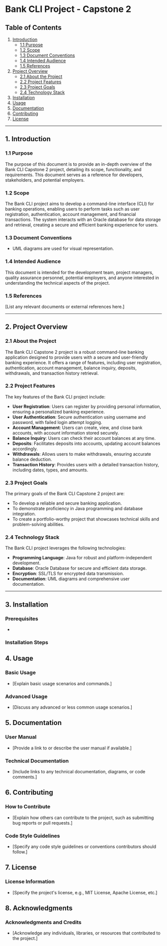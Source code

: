 # Bank CLI Project - Capstone 2

## Table of Contents
1. [Introduction](#1-introduction)
   - [1.1 Purpose](#11-purpose)
   - [1.2 Scope](#12-scope)
   - [1.3 Document Conventions](#13-document-conventions)
   - [1.4 Intended Audience](#14-intended-audience)
   - [1.5 References](#15-references)
2. [Project Overview](#2-project-overview)
   - [2.1 About the Project](#21-about-the-project)
   - [2.2 Project Features](#22-project-features)
   - [2.3 Project Goals](#23-project-goals)
   - [2.4 Technology Stack](#24-technology-stack)
3. [Installation](#3-installation)
4. [Usage](#4-usage)
5. [Documentation](#5-documentation)
6. [Contributing](#6-contributing)
7. [License](#7-license)

---

## 1. Introduction

### 1.1 Purpose
The purpose of this document is to provide an in-depth overview of the Bank CLI Capstone 2 project, detailing its scope, functionality, and requirements. This document serves as a reference for developers, stakeholders, and potential employers.

### 1.2 Scope
The Bank CLI project aims to develop a command-line interface (CLI) for banking operations, enabling users to perform tasks such as user registration, authentication, account management, and financial transactions. The system interacts with an Oracle database for data storage and retrieval, creating a secure and efficient banking experience for users.

### 1.3 Document Conventions
- UML diagrams are used for visual representation.

### 1.4 Intended Audience
This document is intended for the development team, project managers, quality assurance personnel, potential employers, and anyone interested in understanding the technical aspects of the project.

### 1.5 References
[List any relevant documents or external references here.]

---

## 2. Project Overview

### 2.1 About the Project
The Bank CLI Capstone 2 project is a robust command-line banking application designed to provide users with a secure and user-friendly banking experience. It offers a range of features, including user registration, authentication, account management, balance inquiry, deposits, withdrawals, and transaction history retrieval.

### 2.2 Project Features
The key features of the Bank CLI project include:
- **User Registration**: Users can register by providing personal information, ensuring a personalized banking experience.
- **User Authentication**: Secure authentication using username and password, with failed login attempt logging.
- **Account Management**: Users can create, view, and close bank accounts, with account information stored securely.
- **Balance Inquiry**: Users can check their account balances at any time.
- **Deposits**: Facilitates deposits into accounts, updating account balances accordingly.
- **Withdrawals**: Allows users to make withdrawals, ensuring accurate balance deduction.
- **Transaction History**: Provides users with a detailed transaction history, including dates, types, and amounts.

### 2.3 Project Goals
The primary goals of the Bank CLI Capstone 2 project are:
- To develop a reliable and secure banking application.
- To demonstrate proficiency in Java programming and database integration.
- To create a portfolio-worthy project that showcases technical skills and problem-solving abilities.

### 2.4 Technology Stack
The Bank CLI project leverages the following technologies:
- **Programming Language**: Java for robust and platform-independent development.
- **Database**: Oracle Database for secure and efficient data storage.
- **Encryption**: SSL/TLS for encrypted data transmission.
- **Documentation**: UML diagrams and comprehensive user documentation.

---

## 3. Installation

### Prerequisites
- 

### Installation Steps

## 4. Usage

### Basic Usage
- [Explain basic usage scenarios and commands.]

### Advanced Usage
- [Discuss any advanced or less common usage scenarios.]

## 5. Documentation

### User Manual
- [Provide a link to or describe the user manual if available.]

### Technical Documentation
- [Include links to any technical documentation, diagrams, or code comments.]

## 6. Contributing

### How to Contribute
- [Explain how others can contribute to the project, such as submitting bug reports or pull requests.]

### Code Style Guidelines
- [Specify any code style guidelines or conventions contributors should follow.]

## 7. License

### License Information
- [Specify the project's license, e.g., MIT License, Apache License, etc.]

## 8. Acknowledgments

### Acknowledgments and Credits
- [Acknowledge any individuals, libraries, or resources that contributed to the project.]
